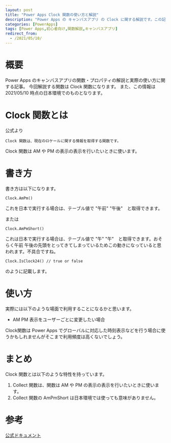 ```yaml
---
layout: post
title: "Power Apps Clock 関数の使い方と解説"
description: "Power Apps の キャンバスアプリ の Clock に関する解説です。この記事を読むことで　Clock の使い方をマスターすることができます。lock 関数は、現在のロケールに関する情報を取得する時に使います。"
categories: [PowerApps]
tags: [Power Apps,初心者向け,関数解説,キャンバスアプリ]
redirect_from:
  - /2021/05/10/
---
```


#  概要

Power Apps のキャンバスアプリの関数・プロパティの解説と実際の使い方に関する記事。
今回解説する関数は Clock 関数になります。
また、この情報は 2021/05/10 時点の日本環境でのものとなります。

# Clock 関数とは

公式より
```
Clock 関数は、現在のロケールに関する情報を取得する関数です。
```

Clock 関数は AM や PM の表示の表示を行いたいときに使います。


# 書き方

書き方は以下になります。

```
Clock.AmPm()
```

これを日本で実行する場合は、テーブル値で "午前" "午後"　と取得できます。

または

```
Clock.AmPmShort()
```

これは日本で実行する場合は、テーブル値で "午" "午"　と取得できます。おそらく午前 午後の先頭をとってきてしまっているためこの動きになっていると思われます。不具合ですね。


```
Clock.IsClock24() // true or false
```

のように記載します。





# 使い方

実際には以下のような場面で利用することになるかと思います。

- AM PM 表示をユーザーごとに変更したい場合

Clock関数は Power Apps でグローバルに対応した時刻表示などを行う場合に使うかもしれませんがそこまで利用頻度は高くないでしょう。

# まとめ

Clock 関数とは以下のような特性を持っています。

1. Collect 関数は、関数は AM や PM の表示の表示を行いたいときに使います。
2. Collect 関数の AmPmShort は日本環境では使っても意味がありません。


# 参考

[公式ドキュメント](https://docs.microsoft.com/ja-jp/powerapps/maker/canvas-apps/functions/function-clock-calendar)

